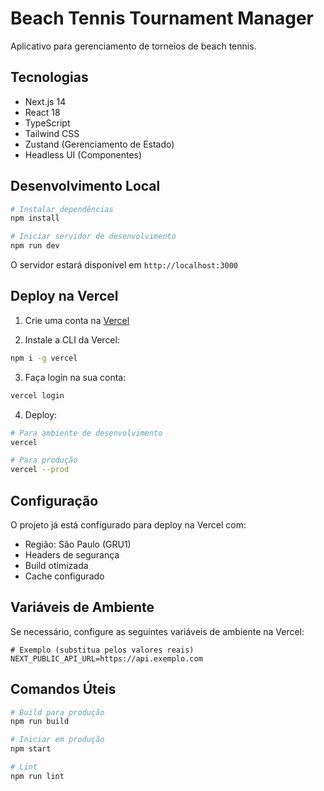 # Beach Tennis Tournament Manager

Aplicativo para gerenciamento de torneios de beach tennis.

## Tecnologias

- Next.js 14
- React 18
- TypeScript
- Tailwind CSS
- Zustand (Gerenciamento de Estado)
- Headless UI (Componentes)

## Desenvolvimento Local

```bash
# Instalar dependências
npm install

# Iniciar servidor de desenvolvimento
npm run dev
```

O servidor estará disponível em `http://localhost:3000`

## Deploy na Vercel

1. Crie uma conta na [Vercel](https://vercel.com)

2. Instale a CLI da Vercel:
```bash
npm i -g vercel
```

3. Faça login na sua conta:
```bash
vercel login
```

4. Deploy:
```bash
# Para ambiente de desenvolvimento
vercel

# Para produção
vercel --prod
```

## Configuração

O projeto já está configurado para deploy na Vercel com:

- Região: São Paulo (GRU1)
- Headers de segurança
- Build otimizada
- Cache configurado

## Variáveis de Ambiente

Se necessário, configure as seguintes variáveis de ambiente na Vercel:

```env
# Exemplo (substitua pelos valores reais)
NEXT_PUBLIC_API_URL=https://api.exemplo.com
```

## Comandos Úteis

```bash
# Build para produção
npm run build

# Iniciar em produção
npm start

# Lint
npm run lint
```
